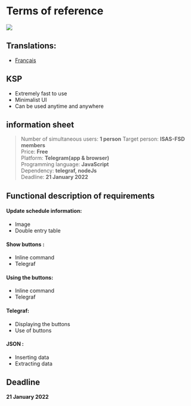 # Terms of reference 
![](https://i.imgur.com/4u4tx9r.jpg)

## Translations:
* [Français](https://github.com/epfl-idevfsd/presence_bot/Documentation/TermsOfReference/TermsOfReference-FR.md)


## KSP

* Extremely fast to use
* Minimalist UI
* Can be used anytime and anywhere 

## information sheet

>Number of simultaneous users: **1 person** 
> Target person: **ISAS-FSD members**   
Price: **Free**  
> Platform: **Telegram(app & browser)**  
> Programming language: **JavaScript**  
> Dependency: **telegraf, nodeJs**  
> Deadline: **21 January 2022**  

## Functional description of requirements
#### Update schedule information:
* Image
* Double entry table  
#### Show buttons :
* Inline command
* Telegraf  
#### Using the buttons:
* Inline command 
* Telegraf  
#### Telegraf:
* Displaying the buttons
* Use of buttons
#### JSON :
* Inserting data  
* Extracting data 
## Deadline
**21 January 2022**  